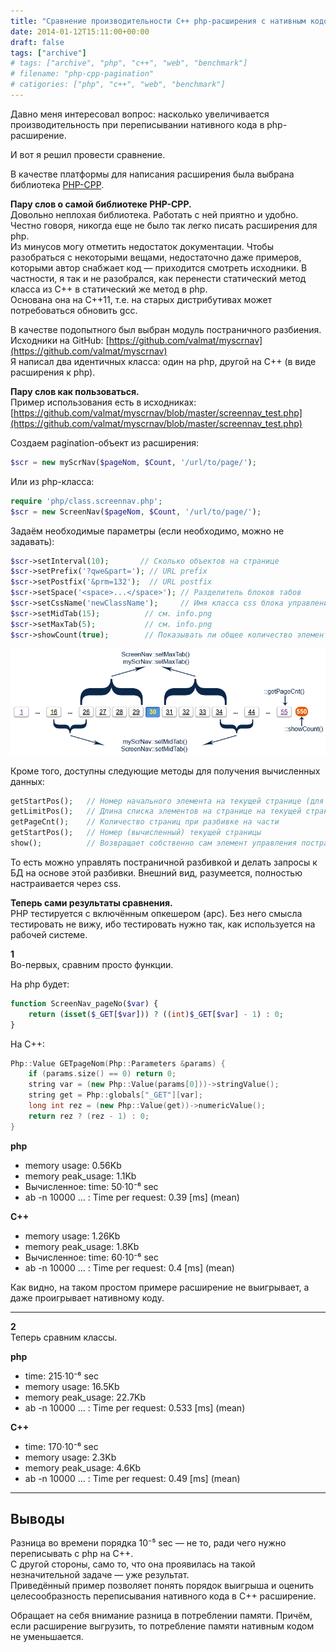 ```yaml
---
title: "Сравнение производительности C++ php-расширения с нативным кодом"
date: 2014-01-12T15:11:00+00:00
draft: false
tags: ["archive"]
# tags: ["archive", "php", "c++", "web", "benchmark"]
# filename: "php-cpp-pagination"
# catigories: ["php", "c++", "web", "benchmark"]
---
```


Давно меня интересовал вопрос: насколько увеличивается производительность при переписывании нативного кода в php-расширение.

И вот я решил провести сравнение.

В качестве платформы для написания расширения была выбрана библиотека [PHP-CPP](https://github.com/CopernicaMarketingSoftware/PHP-CPP).

**Пару слов о самой библиотеке PHP-CPP.**  
Довольно неплохая библиотека. Работать с ней приятно и удобно. Честно говоря, никогда еще не было так легко писать расширения для php.  
Из минусов могу отметить недостаток документации. Чтобы разобраться с некоторыми вещами, недостаточно даже примеров, которыми автор снабжает код — приходится смотреть исходники. В частности, я так и не разобрался, как перенести статический метод класса из C++ в статический же метод в php.  
Основана она на C++11, т.е. на старых дистрибутивах может потребоваться обновить gcc.

В качестве подопытного был выбран модуль постраничного разбиения.  
Исходники на GitHub: [https://github.com/valmat/myscrnav](https://github.com/valmat/myscrnav)  
Я написал два идентичных класса: один на php, другой на C++ (в виде расширения к php).

**Пару слов как пользоваться.**  
Пример использования есть в исходниках: [https://github.com/valmat/myscrnav/blob/master/screennav_test.php](https://github.com/valmat/myscrnav/blob/master/screennav_test.php)

Создаем pagination-объект из расширения:

```php
$scr = new myScrNav($pageNom, $Count, '/url/to/page/');
```

Или из php-класса:

```php
require 'php/class.screennav.php';
$scr = new ScreenNav($pageNom, $Count, '/url/to/page/');
```

Задаём необходимые параметры (если необходимо, можно не задавать):

```php
$scr->setInterval(10);       // Сколько объектов на странице
$scr->setPrefix('?qwe&part='); // URL prefix
$scr->setPostfix('&prm=132');  // URL postfix
$scr->setSpace('<space>...</space>'); // Разделитель блоков табов
$scr->setCssName('newClassName');     // Имя класса css блока управления постраничным выводом
$scr->setMidTab(15);          // см. info.png
$scr->setMaxTab(5);           // см. info.png
$scr->showCount(true);        // Показывать ли общее количество элементов
```

![info.png](./info.png)

Кроме того, доступны следующие методы для получения вычисленных данных:

```php
getStartPos();   // Номер начального элемента на текущей странице (для выборки из БД)
getLimitPos();   // Длина списка элементов на странице на текущей странице (для выборки из БД)
getPageCnt();    // Количество страниц при разбивке на части
getStartPos();   // Номер (вычисленный) текущей страницы
show();          // Возвращает собственно сам элемент управления постраничной разбивкой (html)
```

То есть можно управлять постраничной разбивкой и делать запросы к БД на основе этой разбивки. Внешний вид, разумеется, полностью настраивается через css.

**Теперь сами результаты сравнения.**  
PHP тестируется с включённым опкешером (apc). Без него смысла тестировать не вижу, ибо тестировать нужно так, как используется на рабочей системе.

**1**  
Во-первых, сравним просто функции.

На php будет:

```php
function ScreenNav_pageNo($var) {
    return (isset($_GET[$var])) ? ((int)$_GET[$var] - 1) : 0;
}
```

На C++:

```cpp
Php::Value GETpageNom(Php::Parameters &params) {
    if (params.size() == 0) return 0;
    string var = (new Php::Value(params[0]))->stringValue();
    string get = Php::globals["_GET"][var];
    long int rez = (new Php::Value(get))->numericValue();
    return rez ? (rez - 1) : 0;
}
```

**php**

- memory usage: 0.56Kb
- memory peak_usage: 1.1Kb
- Вычисленное: time: 50·10⁻⁶ sec
- ab -n 10000 ... : Time per request: 0.39 [ms] (mean)

**C++**

- memory usage: 1.26Kb
- memory peak_usage: 1.8Kb
- Вычисленное: time: 60·10⁻⁶ sec
- ab -n 10000 ... : Time per request: 0.4 [ms] (mean)

Как видно, на таком простом примере расширение не выигрывает, а даже проигрывает нативному коду.

---

**2**  
Теперь сравним классы.

**php**

- time: 215·10⁻⁶ sec
- memory usage: 16.5Kb
- memory peak_usage: 22.7Kb
- ab -n 10000 ... : Time per request: 0.533 [ms] (mean)

**C++**

- time: 170·10⁻⁶ sec
- memory usage: 2.3Kb
- memory peak_usage: 4.6Kb
- ab -n 10000 ... : Time per request: 0.49 [ms] (mean)

---

## Выводы

Разница во времени порядка 10⁻⁵ sec — не то, ради чего нужно переписывать с php на C++.  
С другой стороны, само то, что она проявилась на такой незначительной задаче — уже результат.  
Приведённый пример позволяет понять порядок выигрыша и оценить целесообразность переписывания нативного кода в C++ расширение.

Обращает на себя внимание разница в потреблении памяти. Причём, если расширение выгрузить, то потребление памяти нативным кодом не уменьшается.

